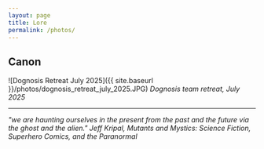 ```yaml
---
layout: page
title: Lore
permalink: /photos/
---
```



## Canon

![Dognosis Retreat July 2025]({{ site.baseurl }}/photos/dognosis_retreat_july_2025.JPG)
*Dognosis team retreat, July 2025*

---

*"we are haunting ourselves in the present from the past and the future via the ghost and the alien." Jeff Kripal, Mutants and Mystics: Science Fiction, Superhero Comics, and the Paranormal*